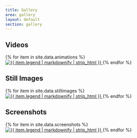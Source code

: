 ```yaml
---
title: Gallery
area: gallery
layout: default
section: gallery
---
```


## Videos

<div class="collection">
    {% for item in site.data.animations %}
        <a href="{{ item.video }}" rel="video">
            <img src="{{ item.thumbnail }}" alt="{{ item.legend | markdownify | strip_html }}">
        </a>
    {% endfor %}
</div>

## Still Images

<div class="collection">
    {% for item in site.data.stillimages %}
        <a href="{{ item.url }}">
            <img src="{{ item.url }}" alt="{{ item.legend | markdownify | strip_html }}">
        </a>
    {% endfor %}
</div>

## Screenshots

<div class="collection">
    {% for item in site.data.screenshots %}
        <a href="{{ item.url }}">
            <img src="{{ item.url }}" alt="{{ item.legend | markdownify | strip_html }}">
        </a>
    {% endfor %}
</div>

<script type="text/javascript">
    $(window).load(function () {
        $(".collection").packery({
            itemSelector: "a",
            gutter: 10
        });

        $(".collection").photobox("a");
    });
</script>
